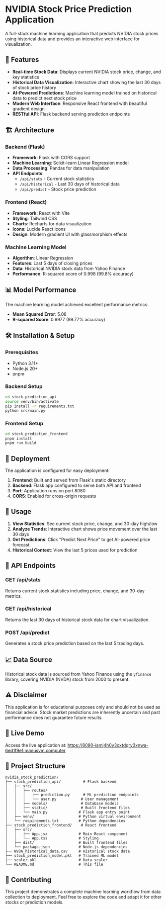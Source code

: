 # NVIDIA Stock Price Prediction Application

A full-stack machine learning application that predicts NVIDIA stock prices using historical data and provides an interactive web interface for visualization.

## 🚀 Features

- **Real-time Stock Data**: Displays current NVIDIA stock price, change, and key statistics
- **Historical Data Visualization**: Interactive chart showing the last 30 days of stock price history
- **AI-Powered Predictions**: Machine learning model trained on historical data to predict next stock price
- **Modern Web Interface**: Responsive React frontend with beautiful gradient design
- **RESTful API**: Flask backend serving prediction endpoints

## 🏗️ Architecture

### Backend (Flask)
- **Framework**: Flask with CORS support
- **Machine Learning**: Scikit-learn Linear Regression model
- **Data Processing**: Pandas for data manipulation
- **API Endpoints**:
  - `/api/stats` - Current stock statistics
  - `/api/historical` - Last 30 days of historical data
  - `/api/predict` - Stock price prediction

### Frontend (React)
- **Framework**: React with Vite
- **Styling**: Tailwind CSS
- **Charts**: Recharts for data visualization
- **Icons**: Lucide React icons
- **Design**: Modern gradient UI with glassmorphism effects

### Machine Learning Model
- **Algorithm**: Linear Regression
- **Features**: Last 5 days of closing prices
- **Data**: Historical NVIDIA stock data from Yahoo Finance
- **Performance**: R-squared score of 0.998 (99.8% accuracy)

## 📊 Model Performance

The machine learning model achieved excellent performance metrics:
- **Mean Squared Error**: 5.08
- **R-squared Score**: 0.9977 (99.77% accuracy)

## 🛠️ Installation & Setup

### Prerequisites
- Python 3.11+
- Node.js 20+
- pnpm

### Backend Setup
```bash
cd stock_prediction_api
source venv/bin/activate
pip install -r requirements.txt
python src/main.py
```

### Frontend Setup
```bash
cd stock_prediction_frontend
pnpm install
pnpm run build
```

## 🚀 Deployment

The application is configured for easy deployment:

1. **Frontend**: Built and served from Flask's static directory
2. **Backend**: Flask app configured to serve both API and frontend
3. **Port**: Application runs on port 8080
4. **CORS**: Enabled for cross-origin requests

## 📱 Usage

1. **View Statistics**: See current stock price, change, and 30-day high/low
2. **Analyze Trends**: Interactive chart shows price movement over the last 30 days
3. **Get Predictions**: Click "Predict Next Price" to get AI-powered price forecast
4. **Historical Context**: View the last 5 prices used for prediction

## 🔧 API Endpoints

### GET /api/stats
Returns current stock statistics including price, change, and 30-day metrics.

### GET /api/historical
Returns the last 30 days of historical stock data for chart visualization.

### POST /api/predict
Generates a stock price prediction based on the last 5 trading days.

## 📈 Data Source

Historical stock data is sourced from Yahoo Finance using the `yfinance` library, covering NVIDIA (NVDA) stock from 2000 to present.

## ⚠️ Disclaimer

This application is for educational purposes only and should not be used as financial advice. Stock market predictions are inherently uncertain and past performance does not guarantee future results.

## 🔗 Live Demo

Access the live application at: https://8080-iamj4h0y3oxtdqry3xnwa-6ed1f9e1.manusvm.computer

## 📁 Project Structure

```
nvidia_stock_prediction/
├── stock_prediction_api/          # Flask backend
│   ├── src/
│   │   ├── routes/
│   │   │   ├── prediction.py      # ML prediction endpoints
│   │   │   └── user.py           # User management
│   │   ├── models/               # Database models
│   │   ├── static/               # Built frontend files
│   │   └── main.py              # Flask app entry point
│   ├── venv/                    # Python virtual environment
│   └── requirements.txt         # Python dependencies
├── stock_prediction_frontend/    # React frontend
│   ├── src/
│   │   ├── App.jsx              # Main React component
│   │   └── App.css              # Styling
│   ├── dist/                    # Built frontend files
│   └── package.json             # Node.js dependencies
├── NVDA_historical_data.csv     # Historical stock data
├── stock_prediction_model.pkl   # Trained ML model
├── scaler.pkl                   # Data scaler
└── README.md                    # This file
```

## 🤝 Contributing

This project demonstrates a complete machine learning workflow from data collection to deployment. Feel free to explore the code and adapt it for other stocks or prediction models.

